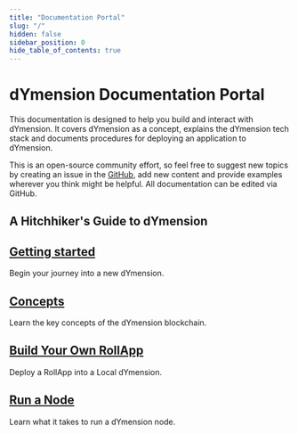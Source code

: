 ```yaml
---
title: "Documentation Portal"
slug: "/"
hidden: false
sidebar_position: 0
hide_table_of_contents: true
---
```


# dYmension Documentation Portal

This documentation is designed to help you build and interact with dYmension. It covers dYmension as a concept, explains the dYmension tech stack and documents procedures for deploying an application to dYmension.

This is an open-source community effort, so feel free to suggest new topics by creating an issue in the [GitHub](https://github.com/dymensionxyz/docs/issues), add new content and provide examples wherever you think might be helpful. All documentation can be edited via GitHub.

## A Hitchhiker's Guide to dYmension

<div class="docs-card-container">
  <div class="row row-cols-1 row-cols-md-3a g-4">
    <div class="col">
      <div class="card card-body h-100 d-flex flex-column" >
        <a href="getting-started" class="card-title card-link stretched-link"> 
          <h2>Getting started</h2>
        </a>
      <p class="card-text">Begin your journey into a new dYmension.</p>
    </div>
  </div>
    <div class="col">
      <div class="card card-body h-100 d-flex flex-column">
        <a href="concepts/rollapps" class="card-title card-link stretched-link"> 
          <h2>Concepts</h2>
        </a>
        <p class="card-text">Learn the key concepts of the dYmension blockchain.</p>
      </div>
    </div>
  </div>
</div>

<div class="docs-card-container">
  <div class="row row-cols-1 row-cols-md-3a g-4">
      <div class="col">
        <div class="card card-body h-100 d-flex flex-column">
          <a href="tutorials/build-rollapp-overview" class="card-title card-link stretched-link"> 
            <h2>Build Your Own RollApp</h2>
          </a>
          <p class="card-text">Deploy a RollApp into a Local dYmension.</p>
        </div>
      </div>
    <div class="col">
      <div class="card card-body h-100 d-flex flex-column" >
        <a href="nodes/validator-node/index" class="card-title card-link stretched-link"> 
          <h2>Run a Node</h2>
        </a>
        <p class="card-text">Learn what it takes to run a dYmension node.</p>
      </div>
    </div>
  </div>
</div>
